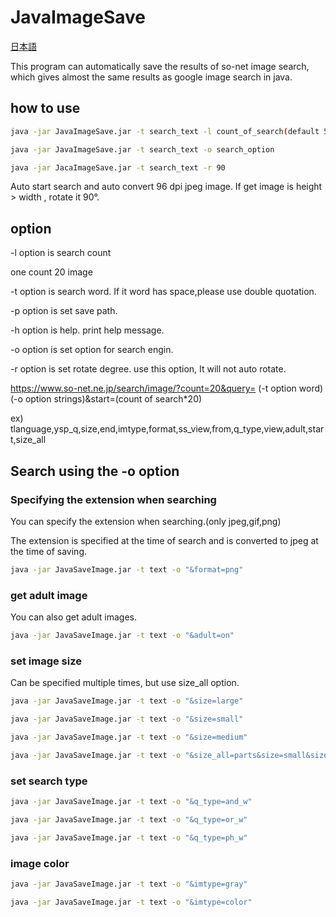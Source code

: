 # JavaImageSave
[日本語](README.md)

This program can automatically save the results of so-net image search, which gives almost the same results as google image search in java.

## how to use

```bash
java -jar JavaImageSave.jar -t search_text -l count_of_search(default 5) -p path_to_save
```

```bash
java -jar JavaImageSave.jar -t search_text -o search_option
```

```bash
java -jar JacaImageSave.jar -t search_text -r 90
```



Auto start search and auto convert 96 dpi jpeg image. If get image is height > width , rotate it 90°.

## option

-l option is search count

one count 20 image 

-t option is search word. If it word has space,please use double quotation.

-p option is set save path.

-h option is help. print help message.

-o option is set option for search engin.

-r option is set rotate degree. use this option, It will not auto rotate.

https://www.so-net.ne.jp/search/image/?count=20&query= (-t option word) (-o option strings)&start=(count of search*20)

ex) tlanguage,ysp_q,size,end,imtype,format,ss_view,from,q_type,view,adult,start,size_all

## Search using the -o option

### Specifying the extension when searching

You can specify the extension when searching.(only jpeg,gif,png)

The extension is specified at the time of search and is converted to jpeg at the time of saving.

```bash
java -jar JavaSaveImage.jar -t text -o "&format=png"
```

### get adult image

You can also get adult images.

```bash
java -jar JavaSaveImage.jar -t text -o "&adult=on"
```

### set image size

Can be specified multiple times, but use size_all option.

```bash
java -jar JavaSaveImage.jar -t text -o "&size=large"
```
```bash
java -jar JavaSaveImage.jar -t text -o "&size=small"
```

```bash
java -jar JavaSaveImage.jar -t text -o "&size=medium"
```

```bash
java -jar JavaSaveImage.jar -t text -o "&size_all=parts&size=small&size=medium"
```



### set search type

```bash
java -jar JavaSaveImage.jar -t text -o "&q_type=and_w"
```

```bash
java -jar JavaSaveImage.jar -t text -o "&q_type=or_w"
```

```bash
java -jar JavaSaveImage.jar -t text -o "&q_type=ph_w"
```

### image color

```bash
java -jar JavaSaveImage.jar -t text -o "&imtype=gray"
```

```bash
java -jar JavaSaveImage.jar -t text -o "&imtype=color"
```